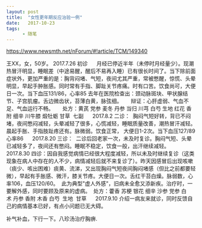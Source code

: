 ```yaml
---
layout: post
title:  "女性更年期反应治验一例"
date:   2017-10-23
tags:
      - 随笔
---
```



https://www.newsmth.net/nForum/#!article/TCM/149340

王XX，女，50岁。 2017.7.26 初诊 
   
月经已停近半年（未停时月经量少）。现潮热冒汗明显，睡眠差（中途易醒，醒后不易再入睡）已有很长时间了。当下除前面症状外，更加严重的是：胸背闷堵、气短，夜间尤其严重，常被憋醒，惊慌、头晕明显，早起手肿胀感。同时常有手指、脚趾关节疼痛。时有口苦。饮食尚可，大便日一次。当下血压131/86，心率85
去年在医院检查出：颈动脉斑块、甲状腺结节、子宫肌瘤。舌边微齿状，苔薄白黄，脉弦细。 
   
辩证：心肝虚弱、气血不足、气血运行不畅。 
   
处方：黄芪 党参 麦冬 丹参 当归 川芎 白芍 生地 红花 香附 细辛 川牛膝 煅牡蛎 甘草 
七副 
   
2017.8.2 二诊： 
胸闷气短好转，背已不闷堵，夜间憋闷减轻，头晕减轻了很多，心慌减轻，睡眠质量改善，潮热冒汗减轻。晨起手胀、手指肢趾疼还有。脉微弱。饮食正常， 大便日1-2次。当下血压127/89
心率86 
   
2017.8.20 三诊： 
二诊后回老家一次，未及时复诊。胸闷气短、头晕已减轻多了，夜间还有憋闷。睡眠不稳定，饮食一般，出汗继续减轻。 
   
2017.8.30
四诊：因自我感觉病情已经很大程度减轻，所以未及时继续复诊（这类现象在病人中存在的人不少，病情减轻后就不来复诊了）。昨天因感冒后出现咳嗽（痰少、咳出困难）痰黄、流涕，又出现胸闷气短夜间胸闷堵感（但比之前都要轻微），早起有手胀感、微汗，膝关节疼。大便日一次。舌红干苔白燥。脉弱数，心率106，血压120/60。 
此为典型"虚人外感"，旧病未全愈又添新疾。治疗时，一要解外感，同时要顾及原来的虚病。 
处方：藿香 苏梗 银花 细辛 沙参 党参 白术 丹参 香附 木香 白芍  生地  甘草 
   
2017.9.10
介绍一病友来就诊，同时反馈自己的病情基本已好，有点小问题已无大碍。 



补气补血，下行一下。八珍汤治疗胸痹.


